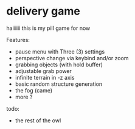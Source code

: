 # delivery game
 
haiiiiii    this is my pill game for now

Features:
- pause menu with Three (3) settings
- perspective change via keybind and/or zoom
- grabbing objects (with hold buffer)
- adjustable grab power
- infinite terrain in -z axis
- basic random structure generation
- the fog (came)
- more ?

todo:
- the rest of the owl
